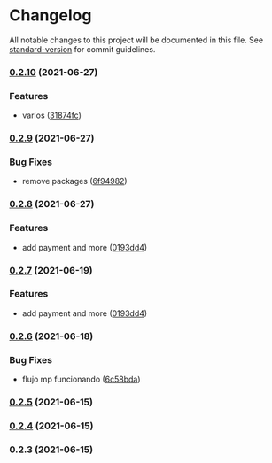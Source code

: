 # Changelog

All notable changes to this project will be documented in this file. See [standard-version](https://github.com/conventional-changelog/standard-version) for commit guidelines.

### [0.2.10](https://github.com/StacklyCode/stackly-backend-mp/compare/v0.2.9...v0.2.10) (2021-06-27)


### Features

* varios ([31874fc](https://github.com/StacklyCode/stackly-backend-mp/commit/31874fc9d38214ba4da8cd9db77108ad64c8702f))

### [0.2.9](https://github.com/StacklyCode/stackly-backend-mp/compare/v0.2.8...v0.2.9) (2021-06-27)


### Bug Fixes

* remove packages ([6f94982](https://github.com/StacklyCode/stackly-backend-mp/commit/6f94982cbf2bd86e03a546cfd50123cf6521d572))

### [0.2.8](https://github.com/StacklyCode/stackly-backend-mp/compare/v0.2.6...v0.2.8) (2021-06-27)


### Features

* add payment and more ([0193dd4](https://github.com/StacklyCode/stackly-backend-mp/commit/0193dd40d05697b68a9125212170c94b799bcf38))

### [0.2.7](https://github.com/Beor18/stackly-backend-mp/compare/v0.2.6...v0.2.7) (2021-06-19)


### Features

* add payment and more ([0193dd4](https://github.com/Beor18/stackly-backend-mp/commit/0193dd40d05697b68a9125212170c94b799bcf38))

### [0.2.6](https://github.com/Beor18/stackly-backend-mp/compare/v0.2.5...v0.2.6) (2021-06-18)


### Bug Fixes

* flujo mp funcionando ([6c58bda](https://github.com/Beor18/stackly-backend-mp/commit/6c58bda6c94099d5cf522a5679823bd380326c40))

### [0.2.5](https://github.com/Beor18/stackly-backend-mp/compare/v0.2.4...v0.2.5) (2021-06-15)

### [0.2.4](https://github.com/Beor18/stackly-backend-mp/compare/v0.2.3...v0.2.4) (2021-06-15)

### 0.2.3 (2021-06-15)
